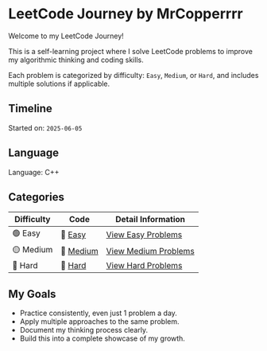 # LeetCode Journey by MrCopperrrr

Welcome to my LeetCode Journey!

This is a self-learning project where I solve LeetCode problems to improve my algorithmic thinking and coding skills.

Each problem is categorized by difficulty: `Easy`, `Medium`, or `Hard`, and includes multiple solutions if applicable.

## Timeline

Started on: `2025-06-05`  

## Language
Language: C++

## Categories

| Difficulty | Code | Detail Information |
|-----------|-------------|----------|
| 🟢 Easy    | 📁 [Easy](./Easy) | [View Easy Problems](./Easy/README.md) |
| 🟡 Medium  | 📁 [Medium](./Medium) | [View Medium Problems](./Medium/README.md) |
| 🔴 Hard    | 📁 [Hard](./Hard) | [View Hard Problems](./Hard/README.md) |

## My Goals

- Practice consistently, even just 1 problem a day.
- Apply multiple approaches to the same problem.
- Document my thinking process clearly.
- Build this into a complete showcase of my growth.




